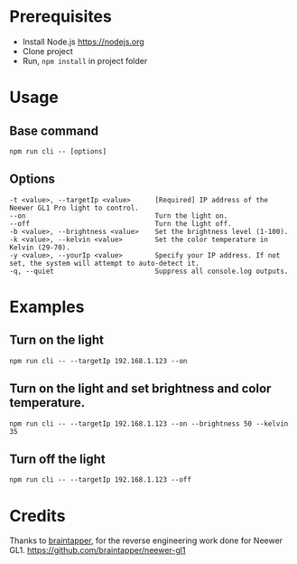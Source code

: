 # Prerequisites
- Install Node.js https://nodejs.org
- Clone project
- Run, `npm install` in project folder

# Usage

## Base command
```
npm run cli -- [options]
```

## Options
```
-t <value>, --targetIp <value>      [Required] IP address of the Neewer GL1 Pro light to control.
--on                                Turn the light on.
--off                               Turn the light off.
-b <value>, --brightness <value>    Set the brightness level (1-100).
-k <value>, --kelvin <value>        Set the color temperature in Kelvin (29-70).
-y <value>, --yourIp <value>        Specify your IP address. If not set, the system will attempt to auto-detect it.
-q, --quiet                         Suppress all console.log outputs.
```

# Examples

## Turn on the light
```
npm run cli -- --targetIp 192.168.1.123 --on
```

## Turn on the light and set brightness and color temperature.
```
npm run cli -- --targetIp 192.168.1.123 --on --brightness 50 --kelvin 35
```

## Turn off the light
```
npm run cli -- --targetIp 192.168.1.123 --off
```


# Credits

Thanks to [braintapper](https://github.com/braintapper), for the reverse engineering work done for Neewer GL1.
https://github.com/braintapper/neewer-gl1

